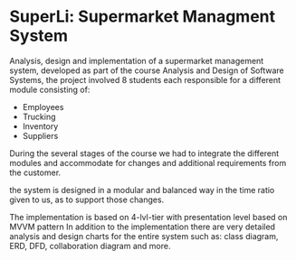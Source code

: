 # SuperLi: Supermarket Managment System

Analysis, design and implementation of a supermarket management system, developed as part of the course Analysis and Design of Software Systems, 
the project involved 8 students each responsible for a different module consisting of: 

* Employees
* Trucking
* Inventory
* Suppliers

During the several stages of the course we had to integrate the different modules and accommodate for changes and additional requirements from the customer.

the system is designed in a modular and balanced way in the time ratio given to us, as to support those changes.

The implementation is based on 4-lvl-tier with presentation level based on MVVM pattern In addition to the implementation
there are very detailed analysis and design charts for the entire system such as: class diagram, ERD, DFD, collaboration diagram and more.

